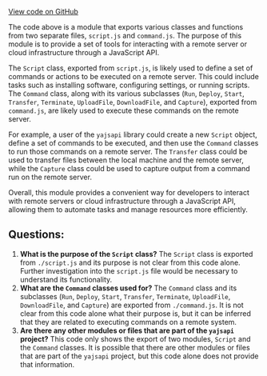[View code on GitHub](https://github.com/golemfactory/yajsapi/script/index.ts)

The code above is a module that exports various classes and functions from two separate files, `script.js` and `command.js`. The purpose of this module is to provide a set of tools for interacting with a remote server or cloud infrastructure through a JavaScript API. 

The `Script` class, exported from `script.js`, is likely used to define a set of commands or actions to be executed on a remote server. This could include tasks such as installing software, configuring settings, or running scripts. The `Command` class, along with its various subclasses (`Run`, `Deploy`, `Start`, `Transfer`, `Terminate`, `UploadFile`, `DownloadFile`, and `Capture`), exported from `command.js`, are likely used to execute these commands on the remote server. 

For example, a user of the `yajsapi` library could create a new `Script` object, define a set of commands to be executed, and then use the `Command` classes to run those commands on a remote server. The `Transfer` class could be used to transfer files between the local machine and the remote server, while the `Capture` class could be used to capture output from a command run on the remote server. 

Overall, this module provides a convenient way for developers to interact with remote servers or cloud infrastructure through a JavaScript API, allowing them to automate tasks and manage resources more efficiently.
## Questions: 
 1. **What is the purpose of the `Script` class?** The `Script` class is exported from `./script.js` and its purpose is not clear from this code alone. Further investigation into the `script.js` file would be necessary to understand its functionality.
2. **What are the `Command` classes used for?** The `Command` class and its subclasses (`Run`, `Deploy`, `Start`, `Transfer`, `Terminate`, `UploadFile`, `DownloadFile`, and `Capture`) are exported from `./command.js`. It is not clear from this code alone what their purpose is, but it can be inferred that they are related to executing commands on a remote system.
3. **Are there any other modules or files that are part of the `yajsapi` project?** This code only shows the export of two modules, `Script` and the `Command` classes. It is possible that there are other modules or files that are part of the `yajsapi` project, but this code alone does not provide that information.